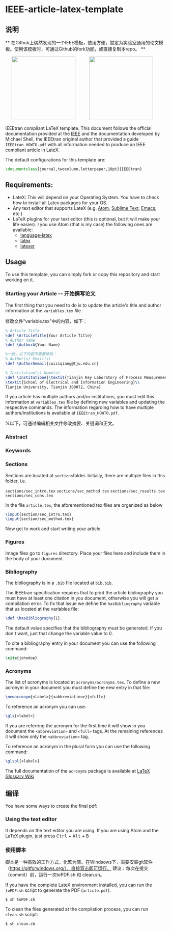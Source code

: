 # IEEE-article-latex-template

## 说明

** 在Github上偶然发现的一个IEEE模板，使用方便，暂定为实验室通用的论文模板。使用该模板时，可通过Github的fork功能，或直接复制本repo。 **

<span>
<!-- LaTeX Logo -->
<img src="/figures/latex.png" width="200px" height="auto" hspace="20"/>
<!-- IEEE Logo -->
<img src="/figures/Ieee.jpg" width="200px" height="auto" hspace="20"/>
</span>

IEEEtran compliant LaTeX template. This document follows the official documentation provided at
the [IEEE](https://www.ieee.org/publications_standards/publications/authors/author_templates.html) and
the documentation developed by Michael Shell, the IEEEtran original author that provided a guide
``IEEEtran_HOWTO.pdf`` with all information needed to produce an IEEE compliant article in LateX.

The default configurations for this template are:

```latex
\documentclass[journal,twocolumn,letterpaper,10pt]{IEEEtran}
```
## Requirements:
* LateX: This will depend on your Operating System. You have to check how to install all Latex packages for your OS.
* Any text editor that supports LateX (e.g. [Atom](https://atom.io/), [Sublime Text](http://www.sublimetext.com/), [Emacs](https://www.gnu.org/software/emacs/), etc.)
* LaTeX plugins for your text editor (this is optional, but it will make your life easier).
I you use Atom (that is my case) the following ones are available:
  * [language-latex](https://atom.io/packages/language-latex)
  * [latex](https://atom.io/packages/latex)
  * [latexer](https://atom.io/packages/latexer)

## Usage
To use this template, you can simply fork or copy this repository and start working on it.



### Starting your Article -- 开始撰写论文
The first thing that you need to do is to update the article's title and author information at the ```variables.tex```
file.


修改文件"variable.tex"中的内容，如下：

```latex
% Article Title
\def \ArticleTitle{Your Article Title}
% Author name
\def \AuthorA{Your Name}

%一般，以下内容不需要修改：
% Author(s) Email(s)
\def \AuthorAemail{cuiziqiang@tju.edu.cn}

% Institution(s) Name(s)
\def \InstitutionA{\textit{Tianjin Key Laboratory of Process Measurement and Control} \\
\textit{School of Electrical and Information Engineering}\\
Tianjin University, Tianjin 300072, China}
```
If you article has multiple authors and/or institutions, you must edit this information at ```variables.tex```
file by defining new variables and updating the respective commands. The information regarding how to
have multiple authors/institutions is available at ``IEEEtran_HOWTO.pdf``.



%以下，可通过编辑相关文件修改摘要、关键词和正文。

### Abstract
### Keywords


### Sections
Sections are located at ```sections```folder.
Initially, there are multiple files in this folder, i.e.

```sections/sec_intro.tex```
```sections/sec_method.tex```
```sections/sec_results.tex```
```sections/sec_cons.tex```

In the file ```article.tex```, the aforementioned tex files are organized as below 

```latex
\input{section/sec_intro.tex}
\input{section/sec_method.tex}
```
Now get to work and start writing your article.


### Figures
Image files go to ```figures``` directory.
Place your files here and include them in the body of your document.

### Bibliography
The bibliography is in a ``.bib`` file located at ```bib.bib```.

The IEEEtran specification requires that to print the article bibliography you must have at least
one citation in you document, otherwise you will get a compilation error. To fix that issue we
define the ``hasBibliography`` variable that us located at the variables file:

```latex
\def \hasBibliography{1}
```
The default value specifies that the bibliography must be generated. If you don't want, just that change the variable value to 0.

To cite a bibliography entry in your document you can use the following command:

```latex
\cite{johndoe}
```

### Acronyms
The list of acronyms is located at ```acronyms/acronyms.tex```.  To define a new acronym in your document you must define the new entry in that file:

```latex
\newacronym{<label>}{<abbreviation>}{<full>}
```
To reference an acronym you can use:

```latex
\gls{<label>}
```
If you are referring the acronym for the first time it will show in you document the ```<abbreviation>``` and
```<full>``` tags. At the remaining references it will show only the ```<abbreviation>``` tag.

To reference an acronym in the plural form you can use the following command:

```latex
\glspl{<label>}
```

The full documentation of the ```acronyms``` package is available at [LaTeX Glossary Wiki](https://en.wikibooks.org/wiki/LaTeX/Glossary)



## 编译


You have some ways to create the final pdf:

### Using the text editor
It depends on the text editor you are using.
If you are using Atom and the LaTeX plugin, just press
<kbd>Ctrl</kbd> + <kbd>Alt</kbd> + <kbd>B</kbd>

### 使用脚本
脚本是一种高效的工作方式，化繁为简。在Windsows下，需要安装git软件（https://gitforwindows.org/），直接双击即可运行。
建议：每次在提交（commit）前，运行一次toPDF.sh 和 clean.sh。

If you have the complete LateX environment installed, you can run the ```toPDF.sh``` script to generate the PDF (```article.pdf```):
```
$ sh toPDF.sh
```

To clean the files generated at the compilation process, you can run ```clean.sh``` script:
```
$ sh clean.sh
```

